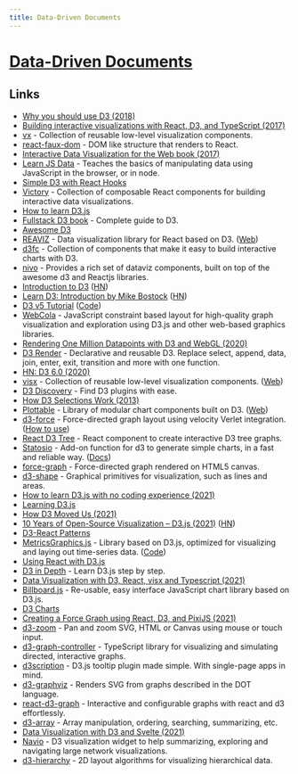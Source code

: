 ```yaml
---
title: Data-Driven Documents
---
```


# [Data-Driven Documents](https://d3js.org/)

## Links

- [Why you should use D3 (2018)](https://medium.com/@mbostock/why-you-should-use-d3-ae63c276e958)
- [Building interactive visualizations with React, D3, and TypeScript (2017)](https://blog.lucify.com/building-interactive-visualizations-with-react-d3-and-typescript-206c7172b0d2)
- [vx](https://github.com/hshoff/vx) - Collection of reusable low-level visualization components.
- [react-faux-dom](https://github.com/Olical/react-faux-dom) - DOM like structure that renders to React.
- [Interactive Data Visualization for the Web book (2017)](https://alignedleft.com/work/d3-book-2e)
- [Learn JS Data](http://learnjsdata.com/getting_started.html) - Teaches the basics of manipulating data using JavaScript in the browser, or in node.
- [Simple D3 with React Hooks](https://medium.com/@jeffbutsch/using-d3-in-react-with-hooks-4a6c61f1d102)
- [Victory](https://github.com/FormidableLabs/victory) - Collection of composable React components for building interactive data visualizations.
- [How to learn D3.js](https://wattenberger.com/blog/d3)
- [Fullstack D3 book](https://www.newline.co/fullstack-d3) - Complete guide to D3.
- [Awesome D3](https://github.com/wbkd/awesome-d3)
- [REAVIZ](https://github.com/reaviz/reaviz) - Data visualization library for React based on D3. ([Web](https://reaviz.io/?path=/story/docs-intro--page))
- [d3fc](https://github.com/d3fc/d3fc) - Collection of components that make it easy to build interactive charts with D3.
- [nivo](https://github.com/plouc/nivo) - Provides a rich set of dataviz components, built on top of the awesome d3 and Reactjs libraries.
- [Introduction to D3](https://observablehq.com/@mitvis/introduction-to-d3) ([HN](https://news.ycombinator.com/item?id=22476930))
- [Learn D3: Introduction by Mike Bostock](https://observablehq.com/@d3/learn-d3) ([HN](https://news.ycombinator.com/item?id=22675551))
- [D3 v5 Tutorial](https://www.sgratzl.com/d3tutorial/) ([Code](https://github.com/sgratzl/d3tutorial))
- [WebCola](https://ialab.it.monash.edu/webcola/) - JavaScript constraint based layout for high-quality graph visualization and exploration using D3.js and other web-based graphics libraries.
- [Rendering One Million Datapoints with D3 and WebGL (2020)](https://blog.scottlogic.com/2020/05/01/rendering-one-million-points-with-d3.html)
- [D3 Render](https://github.com/unkleho/d3-render) - Declarative and reusable D3. Replace select, append, data, join, enter, exit, transition and more with one function.
- [HN: D3 6.0 (2020)](https://news.ycombinator.com/item?id=24288497)
- [visx](https://github.com/airbnb/visx) - Collection of reusable low-level visualization components. ([Web](https://airbnb.io/visx/))
- [D3 Discovery](https://d3-discovery.net/) - Find D3 plugins with ease.
- [How D3 Selections Work (2013)](https://bost.ocks.org/mike/selection/)
- [Plottable](https://github.com/palantir/plottable) - Library of modular chart components built on D3. ([Web](http://plottablejs.org/))
- [d3-force](https://github.com/d3/d3-force) - Force-directed graph layout using velocity Verlet integration. ([How to use](https://wattenberger.com/blog/d3-force))
- [React D3 Tree](https://github.com/bkrem/react-d3-tree) - React component to create interactive D3 tree graphs.
- [Statosio](https://github.com/a6b8/statosio.js) - Add-on function for d3 to generate simple charts, in a fast and reliable way. ([Docs](https://d3.statosio.com/))
- [force-graph](https://github.com/vasturiano/force-graph) - Force-directed graph rendered on HTML5 canvas.
- [d3-shape](https://github.com/d3/d3-shape) - Graphical primitives for visualization, such as lines and areas.
- [How to learn D3.js with no coding experience (2021)](https://www.heshameissa.com/blog/learn-d3)
- [Learning D3.js](https://learningd3.com/)
- [How D3 Moved Us (2021)](https://observablehq.com/@tophtucker/how-d3-moved-us)
- [10 Years of Open-Source Visualization – D3.js (2021)](https://observablehq.com/@mbostock/10-years-of-open-source-visualization) ([HN](https://news.ycombinator.com/item?id=26240339))
- [D3-React Patterns](https://github.com/lloydrichards/D3-React-Patterns)
- [MetricsGraphics.js](https://metricsgraphicsjs.org/) - Library based on D3.js, optimized for visualizing and laying out time-series data. ([Code](https://github.com/metricsgraphics/metrics-graphics))
- [Using React with D3.js](https://wattenberger.com/blog/react-and-d3)
- [D3 in Depth](https://www.d3indepth.com/) - Learn D3.js step by step.
- [Data Visualization with D3, React, visx and Typescript (2021)](https://www.youtube.com/playlist?list=PLIHT2Jhq922bBwhH07uT_QRaPCaKZGgR_)
- [Billboard.js](https://github.com/naver/billboard.js) - Re-usable, easy interface JavaScript chart library based on D3.js.
- [D3 Charts](https://observablehq.com/@d3/charts?collection=@d3/charts)
- [Creating a Force Graph using React, D3, and PixiJS (2021)](https://levelup.gitconnected.com/creating-a-force-graph-using-react-d3-and-pixijs-95616051aba)
- [d3-zoom](https://github.com/d3/d3-zoom) - Pan and zoom SVG, HTML or Canvas using mouse or touch input.
- [d3-graph-controller](https://github.com/DerYeger/d3-graph-controller) - TypeScript library for visualizing and simulating directed, interactive graphs.
- [d3scription](https://github.com/GlobalWebIndex/d3scription) - D3.js tooltip plugin made simple. With single-page apps in mind.
- [d3-graphviz](https://github.com/magjac/d3-graphviz) - Renders SVG from graphs described in the DOT language.
- [react-d3-graph](https://github.com/danielcaldas/react-d3-graph) - Interactive and configurable graphs with react and d3 effortlessly.
- [d3-array](https://github.com/d3/d3-array) - Array manipulation, ordering, searching, summarizing, etc.
- [Data Visualization with D3 and Svelte (2021)](https://www.youtube.com/watch?v=3n0vU9YtDsg)
- [Navio](https://github.com/john-guerra/navio) - D3 visualization widget to help summarizing, exploring and navigating large network visualizations.
- [d3-hierarchy](https://github.com/d3/d3-hierarchy) - 2D layout algorithms for visualizing hierarchical data.
